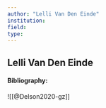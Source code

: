 ```yaml
---
author: "Lelli Van Den Einde"
institution:
field:
type:
---
```


## Lelli Van Den Einde
#### Bibliography:

![[@Delson2020-gz]]